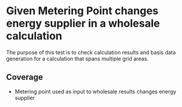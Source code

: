 # Given Metering Point changes energy supplier in a wholesale calculation

The purpose of this test is to check calculation results and basis data generation for a calculation that spans multiple grid areas.

## Coverage

- Metering point used as input to wholesale results changes energy supplier
